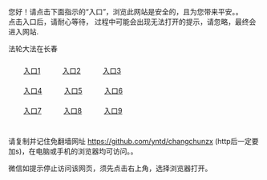 您好！请点击下面指示的“入口”，浏览此网站是安全的，且为您带来平安。。 <br/>
点击入口后，请耐心等待， 过程中可能会出现无法打开的提示，请忽略，最终会进入网站. </br>

法轮大法在长春<br/>
<div style="padding:10px"><a style="margin:20px" target="_blank" href="https://dgswn11c40w7y.cloudfront.net/2Qpsp?ndiov" id="ccLink1" rel="nofollow">入口1</a> <a target="_blank" style="margin:20px" href="https://d3hhttp5mgwx6d.cloudfront.net/2Qpsp?ivdetzk" id="ccLink2" rel="nofollow">入口2</a> <a style="margin:20px" target="_blank" href="https://d4koyvcx7ipyw.cloudfront.net/2Qpsp?uwjnriev" id="ccLink3" rel="nofollow">入口3</a></div>

<div style="padding:10px" ><a style="margin:20px" target="_blank" href="https://dgswn11c40w7y.cloudfront.net/2Qpsp?ndiov" id="ccLink4" rel="nofollow">入口4</a> <a style="margin:20px" href="https://d3hhttp5mgwx6d.cloudfront.net/2Qpsp?ivdetzk" target="_blank" id="ccLink5" rel="nofollow">入口5</a> <a style="margin:20px" href="https://d4koyvcx7ipyw.cloudfront.net/2Qpsp?uwjnriev" target="_blank" id="ccLink6" rel="nofollow">入口6</a></div>

<div style="padding:10px"><a style="margin:20px" target="_blank" href="https://dgswn11c40w7y.cloudfront.net/2Qpsp?ndiov" id="ccLink7" rel="nofollow">入口7</a> <a style="margin:20px" href="https://d3hhttp5mgwx6d.cloudfront.net/2Qpsp?ivdetzk" target="_blank" id="ccLink8" rel="nofollow">入口8</a> <a style="margin:20px" target="_blank" href="https://d4koyvcx7ipyw.cloudfront.net/2Qpsp?uwjnriev" id="ccLink9" rel="nofollow">入口9</a></div>

<br/>



请复制并记住免翻墙网址 https://github.com/yntd/changchunzx (http后一定要加s)，在电脑或手机的浏览器均可访问。。<br/>

微信如提示停止访问该网页，须先点击右上角，选择浏览器打开。
